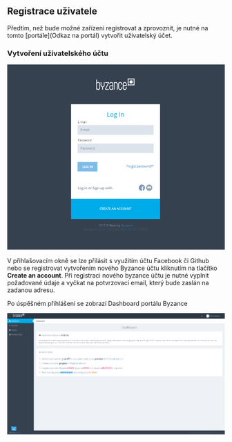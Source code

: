 ## Registrace uživatele

Předtím, než bude možné zařízení registrovat a zprovoznit, je nutné na tomto [portále](Odkaz na portál) vytvořit uživatelský účet. 

### Vytvoření uživatelského účtu 

![](/images/zaciname/login.PNG)

V přihlašovacím okně se lze přilásit s využitím účtu Facebook či Github nebo se registrovat vytvořením nového Byzance účtu kliknutím na tlačítko **Create an account**. Při registraci nového byzance účtu je nutné vyplnit požadované údaje a vyčkat na potvrzovací email, který bude zaslán na zadanou adresu. 

Po úspěšném přihlášení se zobrazí Dashboard portálu Byzance








![](/images/zaciname/dashboard.PNG)

